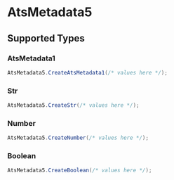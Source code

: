 # AtsMetadata5


## Supported Types

### AtsMetadata1

```csharp
AtsMetadata5.CreateAtsMetadata1(/* values here */);
```

### Str

```csharp
AtsMetadata5.CreateStr(/* values here */);
```

### Number

```csharp
AtsMetadata5.CreateNumber(/* values here */);
```

### Boolean

```csharp
AtsMetadata5.CreateBoolean(/* values here */);
```
